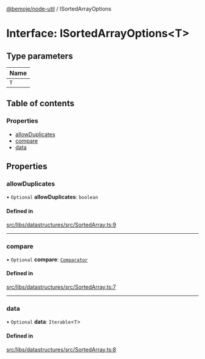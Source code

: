 [@bemoje/node-util](/docs/index.md) / ISortedArrayOptions

# Interface: ISortedArrayOptions<T\>

## Type parameters

| Name |
| :------ |
| `T` |

## Table of contents

### Properties

- [allowDuplicates](/docs/interfaces/ISortedArrayOptions.md#allowduplicates)
- [compare](/docs/interfaces/ISortedArrayOptions.md#compare)
- [data](/docs/interfaces/ISortedArrayOptions.md#data)

## Properties

### allowDuplicates

• `Optional` **allowDuplicates**: `boolean`

#### Defined in

[src/libs/datastructures/src/SortedArray.ts:9](https://github.com/bemoje/bemoje-node-util/blob/8a90c26/src/libs/datastructures/src/SortedArray.ts#L9)

___

### compare

• `Optional` **compare**: [`Comparator`](/docs/index.md#comparator)

#### Defined in

[src/libs/datastructures/src/SortedArray.ts:7](https://github.com/bemoje/bemoje-node-util/blob/8a90c26/src/libs/datastructures/src/SortedArray.ts#L7)

___

### data

• `Optional` **data**: `Iterable`<`T`\>

#### Defined in

[src/libs/datastructures/src/SortedArray.ts:8](https://github.com/bemoje/bemoje-node-util/blob/8a90c26/src/libs/datastructures/src/SortedArray.ts#L8)
